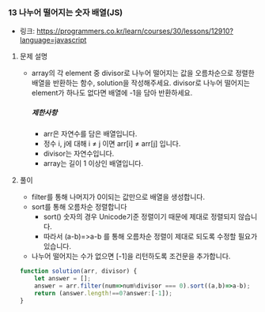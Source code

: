 ### 13 나누어 떨어지는 숫자 배열(JS)

* 링크: https://programmers.co.kr/learn/courses/30/lessons/12910?language=javascript

1. 문제 설명

   * array의 각 element 중 divisor로 나누어 떨어지는 값을 오름차순으로 정렬한 배열을 반환하는 함수, solution을 작성해주세요.
     divisor로 나누어 떨어지는 element가 하나도 없다면 배열에 -1을 담아 반환하세요.

     ##### 제한사항

     - arr은 자연수를 담은 배열입니다.
     - 정수 i, j에 대해 i ≠ j 이면 arr[i] ≠ arr[j] 입니다.
     - divisor는 자연수입니다.
     - array는 길이 1 이상인 배열입니다.

2. 풀이

   * filter를 통해 나머지가 0이되는 값만으로 배열을 생성합니다.
   * sort를 통해 오름차순 정렬합니다
     * sort() 숫자의 경우 Unicode기준 정렬이기 때문에 제대로 정렬되지 않습니다.
     * 따라서 (a-b)=>a-b 를 통해 오름차순 정렬이 제대로 되도록 수정할 필요가 있습니다.
   * 나누어 떨어지는 수가 없으면 [-1]을 리턴하도록 조건문을 추가합니다.
   
   ```js
   function solution(arr, divisor) {
       let answer = [];
       answer = arr.filter(num=>num%divisor === 0).sort((a,b)=>a-b);
       return (answer.length!==0?answer:[-1]);
   }
   ```
   
   

